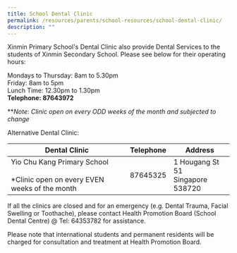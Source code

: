 ```yaml
---
title: School Dental Clinic
permalink: /resources/parents/school-resources/school-dental-clinic/
description: ""
---
```

Xinmin Primary School's Dental Clinic also provide Dental Services to the students of Xinmin Secondary School. Please see below for their operating hours:  

  

Mondays to Thursday: 8am to 5.30pm <br>
Friday: 8am to 5pm <br>
Lunch Time: 12.30pm to 1.30pm<br>
**Telephone: 87643972**
  
***Note*: *Clinic open on every ODD weeks of the month and subjected to change*

Alternative Dental Clinic:



| Dental Clinic | Telephone | Address |
| -------- | -------- | -------- |
| Yio Chu Kang Primary School<br><br>*Clinic open on every EVEN weeks of the month     | 87645325     | 1 Hougang St 51<br> Singapore 538720     |

If all the clinics are closed and for an emergency (e.g. Dental Trauma, Facial Swelling or Toothache), please contact Health Promotion Board (School Dental Centre) @ Tel: 64353782 for assistance.

Please note that international students and permanent residents will be charged for consultation and treatment at Health Promotion Board.

  